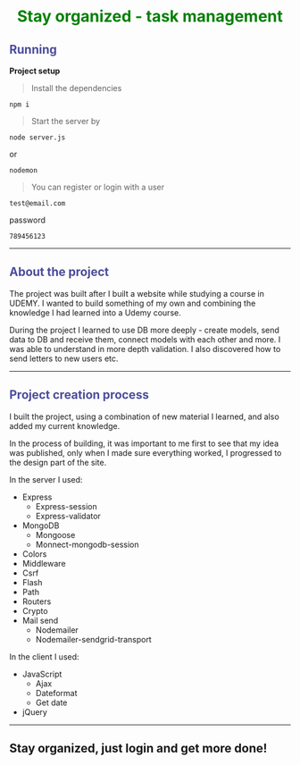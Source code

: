 <h1 style="text-align: center; color: green;"><b>Stay organized - task management</b></h1>

<h2 style="color: rgb(76, 76, 155);">Running</h2>

<b>Project setup</b>

> Install the dependencies
```
npm i
```
> Start the server by
```
node server.js
```
or
```
nodemon
```
> You can register or login with a user
```
test@email.com
```
password
```
789456123
```

<hr/>
<h2 style="color: rgb(76, 76, 155);">About the project</h2>
The project was built after I built a website while studying a course in UDEMY. I wanted to build something of my own and combining the knowledge I had learned into a Udemy course.

During the project I learned to use DB more deeply - create models, send data to DB and receive them, connect models with each other and more. I was able to understand in more depth validation. I also discovered how to send letters to new users etc.

<hr/>

<h2 style="color: rgb(76, 76, 155);">Project creation process</h2>

I built the project, using a combination of new material I learned, and also added my current knowledge.

In the process of building, it was important to me first to see that my idea was published, only when I made sure everything worked, I progressed to the design part of the site.


In the server I used:

- Express
   - Express-session
   - Express-validator
- MongoDB
    - Mongoose
    - Monnect-mongodb-session
- Colors
- Middleware
- Csrf
- Flash
- Path
- Routers
- Crypto
- Mail send
    - Nodemailer
    - Nodemailer-sendgrid-transport

In the client I used:

- JavaScript
  - Ajax
  - Dateformat
  - Get date
- jQuery

<hr/>

## Stay organized, just login and get more done!